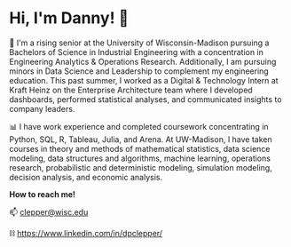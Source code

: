 # Hi, I'm Danny! 👋

🏫 I'm a rising senior at the University of Wisconsin-Madison pursuing a Bachelors of Science in Industrial Engineering with a concentration in Engineering Analytics & Operations Research. Additionally, I am pursuing minors in Data Science and Leadership to complement my engineering education. This past summer, I worked as a Digital & Technology Intern at Kraft Heinz on the Enterprise Architecture team where I developed dashboards, performed statistical analyses, and communicated insights to company leaders.

📊 I have work experience and completed coursework concentrating in Python, SQL, R, Tableau, Julia, and Arena. At UW-Madison, I have taken courses in theory and methods of mathematical statistics, data science modeling, data structures and algorithms, machine learning, operations research, probabilistic and deterministic modeling, simulation modeling, decision analysis, and economic analysis.

**How to reach me!**

📫 clepper@wisc.edu

⛓ https://www.linkedin.com/in/dpclepper/


<!--
**dpclepper/dpclepper** is a ✨ _special_ ✨ repository because its `README.md` (this file) appears on your GitHub profile.

